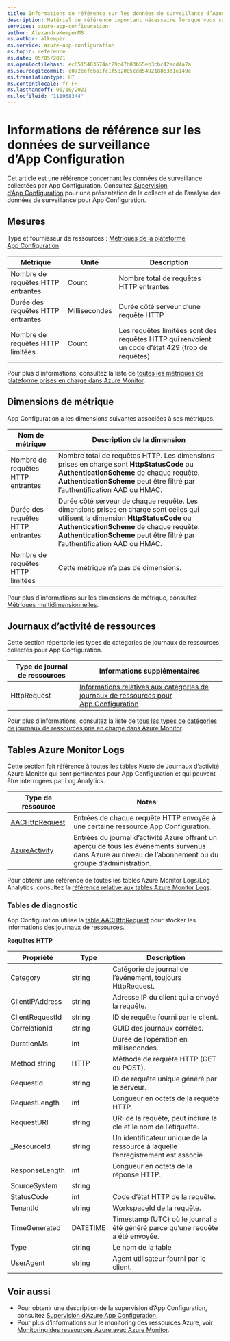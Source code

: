 ```yaml
---
title: Informations de référence sur les données de surveillance d’Azure App Configuration
description: Matériel de référence important nécessaire lorsque vous surveillez App Configuration
services: azure-app-configuration
author: AlexandraKemperMS
ms.author: alkemper
ms.service: azure-app-configuration
ms.topic: reference
ms.date: 05/05/2021
ms.openlocfilehash: ec6515403574af29c47b03b55eb3cbc42ecd4a7a
ms.sourcegitcommit: c072eefdba1fc1f582005cdd549218863d1e149e
ms.translationtype: HT
ms.contentlocale: fr-FR
ms.lasthandoff: 06/10/2021
ms.locfileid: "111968344"
---
```

# <a name="monitoring-app-configuration-data-reference"></a>Informations de référence sur les données de surveillance d’App Configuration

Cet article est une référence concernant les données de surveillance collectées par App Configuration. Consultez [Supervision d’App Configuration](monitor-app-configuration.md) pour une présentation de la collecte et de l’analyse des données de surveillance pour App Configuration.

## <a name="metrics"></a>Mesures 
Type et fournisseur de ressources : [Métriques de la plateforme App Configuration](../azure-monitor/essentials/metrics-supported.md#microsoftappconfigurationconfigurationstores)

| Métrique | Unité | Description |
|-------|-----| ----- |
| Nombre de requêtes HTTP entrantes   | Count | Nombre total de requêtes HTTP entrantes |
|Durée des requêtes HTTP entrantes | Millisecondes | Durée côté serveur d’une requête HTTP |
| Nombre de requêtes HTTP limitées | Count |    Les requêtes limitées sont des requêtes HTTP qui renvoient un code d’état 429 (trop de requêtes) |

Pour plus d’informations, consultez la liste de [toutes les métriques de plateforme prises en charge dans Azure Monitor](../azure-monitor/essentials/metrics-supported.md).


## <a name="metric-dimensions"></a>Dimensions de métrique
App Configuration a les dimensions suivantes associées à ses métriques.

| Nom de métrique | Description de la dimension |
|-------|-----|
| Nombre de requêtes HTTP entrantes | Nombre total de requêtes HTTP. Les dimensions prises en charge sont **HttpStatusCode** ou **AuthenticationScheme** de chaque requête. **AuthenticationScheme** peut être filtré par l’authentification AAD ou HMAC.   |
| Durée des requêtes HTTP entrantes | Durée côté serveur de chaque requête. Les dimensions prises en charge sont celles qui utilisent la dimension **HttpStatusCode** ou **AuthenticationScheme** de chaque requête. **AuthenticationScheme** peut être filtré par l’authentification AAD ou HMAC. |
| Nombre de requêtes HTTP limitées | Cette métrique n’a pas de dimensions. |

 Pour plus d’informations sur les dimensions de métrique, consultez [Métriques multidimensionnelles](../azure-monitor/essentials/data-platform-metrics.md#multi-dimensional-metrics).

## <a name="resource-logs"></a>Journaux d’activité de ressources
Cette section répertorie les types de catégories de journaux de ressources collectés pour App Configuration. 

| Type de journal de ressources | Informations supplémentaires|
|-------|-----|
| HttpRequest | [Informations relatives aux catégories de journaux de ressources pour App Configuration](../azure-monitor/essentials/resource-logs-categories.md) |

Pour plus d’informations, consultez la liste de [tous les types de catégories de journaux de ressources pris en charge dans Azure Monitor](../azure-monitor/essentials/resource-logs-schema.md).
 
## <a name="azure-monitor-logs-tables"></a>Tables Azure Monitor Logs

Cette section fait référence à toutes les tables Kusto de Journaux d’activité Azure Monitor qui sont pertinentes pour App Configuration et qui peuvent être interrogées par Log Analytics.

|Type de ressource | Notes |
|-------|-----|
| [AACHttpRequest](/azure/azure-monitor/reference/tables/aachttprequest) | Entrées de chaque requête HTTP envoyée à une certaine ressource App Configuration. |
| [AzureActivity](/azure/azure-monitor/reference/tables/azureactivity) | Entrées du journal d’activité Azure offrant un aperçu de tous les événements survenus dans Azure au niveau de l’abonnement ou du groupe d’administration. |

Pour obtenir une référence de toutes les tables Azure Monitor Logs/Log Analytics, consultez la [référence relative aux tables Azure Monitor Logs](/azure/azure-monitor/reference/tables/tables-resourcetype).

### <a name="diagnostics-tables"></a>Tables de diagnostic

App Configuration utilise la [table AACHttpRequest](/azure/azure-monitor/reference/tables/aachttprequest) pour stocker les informations des journaux de ressources.

**Requêtes HTTP**

|Propriété | Type | Description |
|-------|-----| ----- |
|Category   |string |Catégorie de journal de l’événement, toujours HttpRequest. 
|ClientIPAddress |  string| Adresse IP du client qui a envoyé la requête.
|ClientRequestId|   string| ID de requête fourni par le client.
|CorrelationId| string| GUID des journaux corrélés.
|DurationMs|    int |Durée de l’opération en millisecondes.
|Method string| HTTP| Méthode de requête HTTP (GET ou POST).
|RequestId| string| ID de requête unique généré par le serveur.
|RequestLength| int |Longueur en octets de la requête HTTP.
|RequestURI|    string| URI de la requête, peut inclure la clé et le nom de l’étiquette. 
|_ResourceId|   string| Un identificateur unique de la ressource à laquelle l’enregistrement est associé
|ResponseLength|    int|    Longueur en octets de la réponse HTTP.
|SourceSystem| string|  
|StatusCode|    int |Code d’état HTTP de la requête.
|TenantId|  string  |WorkspaceId de la requête. 
|TimeGenerated| DATETIME|   Timestamp (UTC) où le journal a été généré parce qu’une requête a été envoyée.
|Type   |string|    Le nom de la table
|UserAgent| string| Agent utilisateur fourni par le client.


## <a name="see-also"></a>Voir aussi

* Pour obtenir une description de la supervision d’App Configuration, consultez [Supervision d’Azure App Configuration](monitor-app-configuration.md).
* Pour plus d’informations sur le monitoring des ressources Azure, voir [Monitoring des ressources Azure avec Azure Monitor](../azure-monitor/essentials/monitor-azure-resource.md).